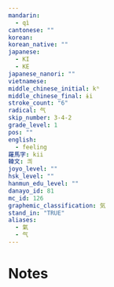 ```yaml
---
mandarin:
  - qì
cantonese: ""
korean:
korean_native: ""
japanese:
  - KI
  - KE
japanese_nanori: ""
vietnamese:
middle_chinese_initial: kʰ
middle_chinese_final: ɨi
stroke_count: "6"
radical: 气
skip_number: 3-4-2
grade_level: 1
pos: ""
english:
  - feeling
羅馬字: kii
韓文: 킈
joyo_level: ""
hsk_level: ""
hanmun_edu_level: ""
danayo_id: 81
mc_id: 126
graphemic_classification: 気
stand_in: "TRUE"
aliases:
  - 氣
  - 气
---
```


# Notes
